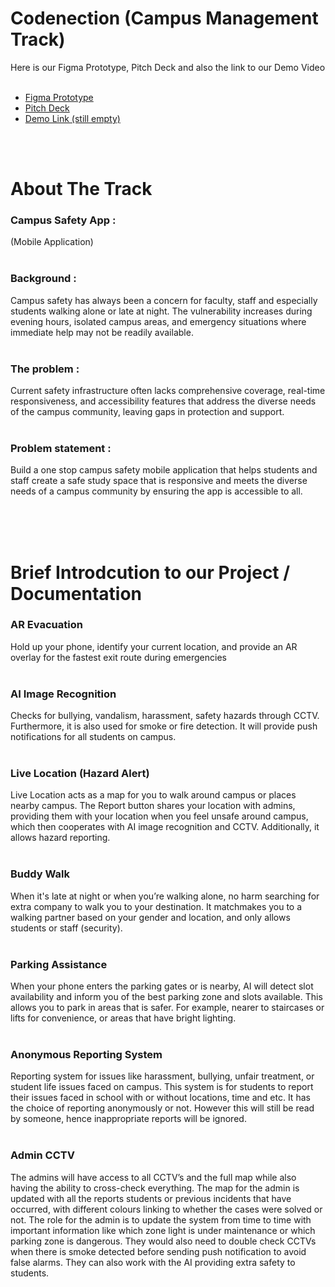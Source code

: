 # Codenection (Campus Management Track)
Here is our Figma Prototype, Pitch Deck and also the link to our Demo Video <br/>
<br/>
- [Figma Prototype](https://www.figma.com/proto/lFbDbaQF66bWxJuduQp8TT/CampusCircle--SunTan-?node-id=2-2&p=f&t=xHAAz10STbsQQ3A2-1&scaling=scale-down&content-scaling=fixed&page-id=0%3A1&starting-point-node-id=2%3A2&show-proto-sidebar=1)
- [Pitch Deck](https://www.figma.com/slides/duxo5MMDuQaK6b22dsluWh/CampusCircle--SunTan-?node-id=7-968&t=3n0X70YUCIrRzNAH-1)
- [Demo Link (still empty)](https://youtu.be/CCpzeS0eKB4)
<br/>
<br/>

# About The Track

### **Campus Safety App :** <br/>
(Mobile Application) <br/>
<br/>
### **Background :** <br/>
Campus safety has always been a concern for faculty, staff and especially students walking alone or late at night. The vulnerability increases during evening hours, isolated campus areas, and emergency situations where immediate help may not be readily available. <br/>
<br/>
### **The problem :** <br/>
Current safety infrastructure often lacks comprehensive coverage, real-time responsiveness, and accessibility features that address the diverse needs of the campus community, leaving gaps in protection and support. <br/>
<br/>
### **Problem statement :** <br/>
Build a one stop campus safety mobile application that helps students and staff create a safe study space that is responsive and meets the diverse needs of a campus community by ensuring the app is accessible to all. <br/>

<br/>
<br/>
<br/>

# Brief Introdcution to our Project / Documentation
### AR Evacuation <br/>
Hold up your phone, identify your current location, and provide an AR overlay for the fastest exit route during emergencies <br/>
<br/>
### AI Image Recognition <br/>
Checks for bullying, vandalism, harassment, safety hazards through CCTV. Furthermore, it is also used for smoke or fire detection. It will provide push notifications for all students on campus. <br/>
<br/>
### Live Location (Hazard Alert) <br/>
Live Location acts as a map for you to walk around campus or places nearby campus. The Report button shares your location with admins, providing them with your location when you feel unsafe around campus, which then cooperates with AI image recognition and CCTV. Additionally, it allows hazard reporting. <br/>
<br/>
### Buddy Walk  <br/>
When it's late at night or when you’re walking alone, no harm searching for extra company to walk you to your destination. It matchmakes you to a walking partner based on your gender and location, and only allows students or staff (security). <br/>
<br/>
### Parking Assistance <br/>
When your phone enters the parking  gates or is nearby, AI will detect slot availability and inform you of the best parking zone and slots available. This allows you to park in areas that is safer. For example, nearer to staircases or lifts for convenience, or areas that have bright lighting. <br/>
<br/>
### Anonymous Reporting System <br/>
Reporting system for issues like harassment, bullying, unfair treatment, or student life issues faced on campus. This system is for students to report their issues faced in school with or without locations, time and etc. It has the choice of reporting anonymously or not. However this will still be read by someone, hence inappropriate reports will be ignored. <br/>
<br/>
### Admin CCTV <br/>
The admins will have access to all CCTV’s and the full map while also having the ability to cross-check everything. The map for the admin is updated with all the reports students or previous incidents that have occurred, with different colours linking to whether the cases were solved or not. The role for the admin is to update the system from time to time with important information like which zone light is under maintenance or which parking zone is dangerous. They would also need to double check CCTVs when there is smoke detected before sending push notification to avoid false alarms. They can also work with the AI providing extra safety to students.
